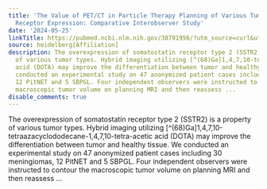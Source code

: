 ```yaml
---
title: 'The Value of PET/CT in Particle Therapy Planning of Various Tumors with SSTR2
  Receptor Expression: Comparative Interobserver Study'
date: '2024-05-25'
linkTitle: https://pubmed.ncbi.nlm.nih.gov/38791956/?utm_source=curl&utm_medium=rss&utm_campaign=pubmed-2&utm_content=1FakS-2QOkCT8HsMOQP1bCRQ4YzyumYOmxmF0moLsQ3dFB1E9V&fc=20220326224207&ff=20240525190013&v=2.18.0.post9+e462414
source: heidelberg[Affiliation]
description: The overexpression of somatostatin receptor type 2 (SSTR2) is a property
  of various tumor types. Hybrid imaging utilizing [^(68)Ga]1,4,7,10-tetraazacyclododecane-1,4,7,10-tetra-acetic
  acid (DOTA) may improve the differentiation between tumor and healthy tissue. We
  conducted an experimental study on 47 anonymized patient cases including 30 meningiomas,
  12 PitNET and 5 SBPGL. Four independent observers were instructed to contour the
  macroscopic tumor volume on planning MRI and then reassess ...
disable_comments: true
---
```

The overexpression of somatostatin receptor type 2 (SSTR2) is a property of various tumor types. Hybrid imaging utilizing [^(68)Ga]1,4,7,10-tetraazacyclododecane-1,4,7,10-tetra-acetic acid (DOTA) may improve the differentiation between tumor and healthy tissue. We conducted an experimental study on 47 anonymized patient cases including 30 meningiomas, 12 PitNET and 5 SBPGL. Four independent observers were instructed to contour the macroscopic tumor volume on planning MRI and then reassess ...